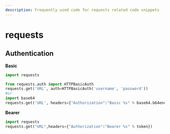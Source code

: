 ```yaml
---
description: Frequently used code for requests related code snippets
---
```


# requests

## Authentication

**Basic**

```python
import requests

from requests.auth import HTTPBasicAuth
requests.get('URL', auth=HTTPBasicAuth('username', 'password'))
#or
import base64
requests.get('URL', headers={"Authorization":"Basic %s" % base64.b64encode("username:password".encode("ascii"))}) # when base 64 encoding is required
```

**Bearer**

```python
import requests
requests.get("URL",headers={"Authorization":"Bearer %s" % token})
```

